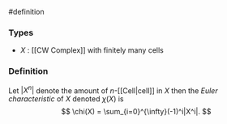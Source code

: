 #definition
### Types
- $X$ : [[CW Complex]] with finitely many cells
### Definition
Let $|X^n|$ denote the amount of $n$-[[Cell|cell]] in $X$ then the *Euler characteristic* of $X$ denoted $\chi (X)$ is 
$$
\chi(X) = \sum_{i=0}^{\infty}(-1)^i|X^i|.
$$